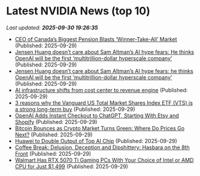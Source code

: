 # Latest NVIDIA News (top 10)
_Last updated: **2025-09-30 19:26:35**_

- [CEO of Canada’s Biggest Pension Blasts ‘Winner-Take-All’ Market](https://financialpost.com/pmn/business-pmn/ceo-of-canadas-biggest-pension-blasts-winner-take-all-market) (Published: 2025-09-29)
- [Jensen Huang doesn’t care about Sam Altman’s AI hype fears: He thinks OpenAI will be the first ‘multitrillion-dollar hyperscale company’](https://finance.yahoo.com/news/jensen-huang-doesn-t-care-191831017.html) (Published: 2025-09-29)
- [Jensen Huang doesn’t care about Sam Altman’s AI hype fears: he thinks OpenAI will be the first ‘multitrillion-dollar hyperscale company’](https://fortune.com/2025/09/29/jensen-huang-not-afraid-of-ai-bubble-sam-altman-mark-zuckerberg/) (Published: 2025-09-29)
- [AI infrastructure shifts from cost center to revenue engine](https://siliconangle.com/2025/09/29/ai-infrastructure-says-tokens-today-transformation-tomorrow-aifactoriesdatacenters/) (Published: 2025-09-29)
- [3 reasons why the Vanguard US Total Market Shares Index ETF (VTS) is a strong long-term buy](https://www.fool.com.au/2025/09/30/3-reasons-why-the-vanguard-us-total-market-shares-index-etf-vts-is-a-strong-long-term-buy/) (Published: 2025-09-29)
- [OpenAI Adds Instant Checkout to ChatGPT, Starting With Etsy and Shopify](https://www.cnet.com/tech/services-and-software/openai-adds-instant-checkout-to-chatgpt-starting-with-etsy-and-shopify/) (Published: 2025-09-29)
- [Bitcoin Bounces as Crypto Market Turns Green: Where Do Prices Go Next?](https://decrypt.co/342021/bitcoin-solana-crypto-market-green-where-prices-next) (Published: 2025-09-29)
- [Huawei to Double Output of Top AI Chip](https://finance.yahoo.com/video/huawei-double-output-top-ai-182923525.html) (Published: 2025-09-29)
- [Coffee Break: Delusion, Deception and Dipshittery: Hasbara on the 8th Front](https://www.nakedcapitalism.com/2025/09/delusion-deception-dipshittery-israel-trump-europe-narrative-control.html) (Published: 2025-09-29)
- [Walmart Has RTX 5070 Ti Gaming PCs With Your Choice of Intel or AMD CPU for Just $1,499](https://www.ign.com/articles/walmart-has-rtx-5070-ti-gaming-pc-deals-starting-at-1499) (Published: 2025-09-29)
